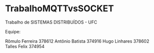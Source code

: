 # TrabalhoMQTTvsSOCKET
Trabalho de SISTEMAS DISTRIBUÍDOS - UFC

Equipe:

Rômulo Ferreira 378612
Antônio Batista 374916
Hugo Linhares 378602
Talles Felix 374954
